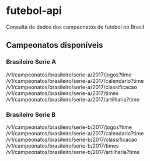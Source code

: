 # futebol-api

Consulta de dados dos campeonatos de futebol no Brasil

## Campeonatos disponíveis

### Brasileiro Serie A
/v1/campeonatos/brasileiro/serie-a/2017/jogos?time
/v1/campeonatos/brasileiro/serie-a/2017/calendario?time
/v1/campeonatos/brasileiro/serie-a/2017/classificacao
/v1/campeonatos/brasileiro/serie-a/2017/times
/v1/campeonatos/brasileiro/serie-a/2017/artilharia?time

### Brasileiro Serie B
/v1/campeonatos/brasileiro/serie-b/2017/jogos?time
/v1/campeonatos/brasileiro/serie-a/2017/calendario?time
/v1/campeonatos/brasileiro/serie-b/2017/classificacao
/v1/campeonatos/brasileiro/serie-b/2017/times
/v1/campeonatos/brasileiro/serie-b/2017/artilharia?time
